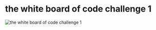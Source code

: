 # the white board of code challenge 1
![the white board of code challenge 1](https://ibb.co/9TsDGDF)